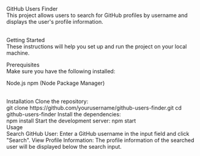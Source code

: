 
GitHub Users Finder <br>
This project allows users to search for GitHub profiles by username and displays the user's profile information.

<br>
Getting Started <br>
These instructions will help you set up and run the project on your local machine.
<br>


Prerequisites <br>
Make sure you have the following installed:
<br>

Node.js
npm (Node Package Manager)


<br>
Installation
Clone the repository:


<br>
git clone https://github.com/yourusername/github-users-finder.git
cd github-users-finder
Install the dependencies:


<br>
npm install
Start the development server:
npm start


<br>
Usage
<br>
Search GitHub User: Enter a GitHub username in the input field and click "Search".
View Profile Information: The profile information of the searched user will be displayed below the search input.







